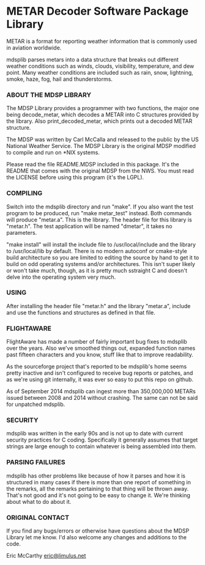 METAR Decoder Software Package Library
===

METAR is a format for reporting weather information that is commonly used in aviation worldwide.

mdsplib parses metars into a data structure that breaks out different weather conditions such as winds, clouds, visibility, temperature, and dew point.  Many weather conditions are included such as rain, snow, lightning, smoke, haze, fog, hail and thunderstorms.

### ABOUT THE MDSP LIBRARY

The MDSP Library provides a programmer with two functions, the major one being decode_metar, which decodes a METAR into C structures provided by the library. Also print_decoded_metar, which prints out a decoded METAR structure.

The MDSP was written by Carl McCalla and released to the public by the US National Weather Service. The MDSP Library is the original MDSP modified to compile and run on *NIX systems.

Please read the file README.MDSP included in this package. It's the README that comes with the original MDSP from the NWS. You must read the LICENSE before using this program (it's the LGPL).

### COMPILING

Switch into the mdsplib directory and run "make". If you also want the test program to be produced, run "make metar_test" instead. Both commands will produce "metar.a". This is the library. The header file for this library is "metar.h". The test application will be named "dmetar", it takes no parameters.

"make install" will install the include file to /usr/local/include and the library to /usr/local/lib by default.  There is no modern autoconf or cmake-style build architecture so you are limited to editing the source by hand to get it to build on odd operating systems and/or architectures.  This isn't super likely or won't take much, though, as it is pretty much sstraight C and doesn't delve into the operating system very much.

### USING

After installing the header file "metar.h" and the library "metar.a", include and use the functions and structures as defined in that file.

### FLIGHTAWARE

FlightAware has made a number of fairly important bug fixes to mdsplib over the years.  Also we've smoothed things out, expanded function names past fifteen characters and you know, stuff like that to improve readability.

As the sourceforge project that's reported to be mdsplib's home seems pretty inactive and isn't configured to receive bug reports or patches, and as we're using git internally, it was ever so easy to put this repo on github.

As of September 2014 mdsplib can ingest more than 350,000,000 METARs issued between 2008 and 2014 without crashing.  The same can not be said for unpatched mdsplib.

### SECURITY

mdsplib was written in the early 90s and is not up to date with current security practices for C coding.  Specifically it generally assumes that target strings are large enough to contain whatever is being assembled into them.

### PARSING FAILURES

mdsplib has other problems like because of how it parses and how it is structured in many cases if there is more than one report of something in the remarks, all the remarks pertaining to that thing will be thrown away.  That's not good and it's not going to be easy to change it.  We're thinking about what to do about it.

### ORIGINAL CONTACT

If you find any bugs/errors or otherwise have questions about the MDSP Library let me know. I'd also welcome any changes and additions to the code.

Eric McCarthy <eric@limulus.net>


